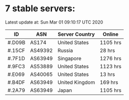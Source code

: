 # 7 stable servers:

Latest update at: Sun Mar 01 09:10:17 UTC 2020

| ID | ASN | Server Country | Online |
| -- | --- | -------------- | ------ |
| #.D09B | AS174 | United States | 1105 hrs |
| #.15CF | AS49392 | Russia | 28 hrs |
| #.7F1D | AS63949 | Singapore | 1276 hrs |
| #.9FC3 | AS53889 | United States | 1123 hrs |
| #.E069 | AS40065 | United States | 13 hrs |
| #.B4DF | AS63949 | United Kingdom | 169 hrs |
| #.2A79 | AS63949 | Japan | 1105 hrs |

